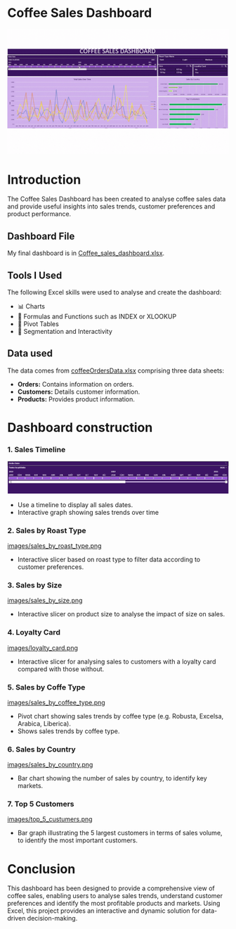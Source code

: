 
# **Coffee Sales Dashboard**

![Coffee_sales_dashboard.png](Coffee_sales_dashboard.gif)

# Introduction

The Coffee Sales Dashboard has been created to analyse coffee sales data and provide useful insights into sales trends, customer preferences and product performance.

## Dashboard File
My final dashboard is in [Coffee_sales_dashboard.xlsx](Coffee_sales_dashboard.xlsx).

## Tools I Used

The following Excel skills were used to analyse and create the dashboard:
- 📊 Charts
- 🧮 Formulas and Functions such as INDEX or XLOOKUP
- 🔢 Pivot Tables
- 🎯 Segmentation and Interactivity

## Data used

The data comes from [coffeeOrdersData.xlsx](coffeeOrdersData.xlsx) comprising three data sheets:
- **Orders:** Contains information on orders.
- **Customers:** Details customer information.
- **Products:** Provides product information.

# Dashboard construction

### 1. Sales Timeline

![sales_timeline](images/sales_timeline.png)

- Use a timeline to display all sales dates.
- Interactive graph showing sales trends over time


### 2. Sales by Roast Type

[images/sales_by_roast_type.png](sales_by_roast_type.png)

- Interactive slicer based on roast type to filter data according to customer preferences.

### 3. Sales by Size

[images/sales_by_size.png](sales_by_size.png)

- Interactive slicer on product size to analyse the impact of size on sales.

### 4. Loyalty Card

[images/loyalty_card.png](loyalty_card.png)

- Interactive slicer for analysing sales to customers with a loyalty card compared with those without.

### 5. Sales by Coffe Type

[images/sales_by_coffee_type.png](sales_by_coffee_type.png)

- Pivot chart showing sales trends by coffee type (e.g. Robusta, Excelsa, Arabica, Liberica).
- Shows sales trends by coffee type.

### 6. Sales by Country

[images/sales_by_country.png](sales_by_country.png)

- Bar chart showing the number of sales by country, to identify key markets.

### 7. Top 5 Customers

[images/top_5_custumers.png](top_5_custumers.png)

- Bar graph illustrating the 5 largest customers in terms of sales volume, to identify the most important customers.


# Conclusion

This dashboard has been designed to provide a comprehensive view of coffee sales, enabling users to analyse sales trends, understand customer preferences and identify the most profitable products and markets. Using Excel, this project provides an interactive and dynamic solution for data-driven decision-making.
